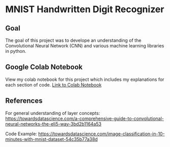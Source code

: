# MNIST Handwritten Digit Recognizer
## Goal
The goal of this project was to develope an understanding of the Convolutional Neural Network (CNN) and various machine learning libraries in python.
## Google Colab Notebook
View my colab notebook for this project which includes my explanations for each section of code.
[Link to Colab Notebook](https://colab.research.google.com/drive/1uaNrmywmdaSOwt2PNFnOU78FjEL0nCv_)
## References
For general understanding of layer concepts:
https://towardsdatascience.com/a-comprehensive-guide-to-convolutional-neural-networks-the-eli5-way-3bd2b1164a53

Code Example:
https://towardsdatascience.com/image-classification-in-10-minutes-with-mnist-dataset-54c35b77a38d
